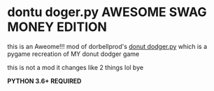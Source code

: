 # dontu doger.py AWESOME SWAG MONEY EDITION

this is an Aweome!!! mod of dorbellprod's [donut dodger.py](https://github.com/dorbellprod/Donut-Dodger) which is a pygame recreation of MY donut dodger game

this is not a mod it changes like 2 things lol bye

**PYTHON 3.6+ REQUIRED**